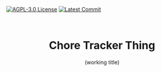 [![AGPL-3.0 License](https://img.shields.io/github/license/yuri-becker/chore-tracker-thing?style=for-the-badge&logo=gnu&logoColor=white&color=%23A42E2B )](https://github.com/yuri-becker/chore-tracker-thing/blob/develop/LICENSE.md)
[![Latest Commit](https://img.shields.io/github/last-commit/yuri-becker/chore-tracker-thing?style=for-the-badge)](https://github.com/yuri-becker/cchore-tracker-thing/commits/develop)

<br />
<div align="center">

  <h1 align="center"><strong>Chore Tracker Thing</strong></h1>

  <p align="center">
    (working title)
  </p>
</div>
<br/>
